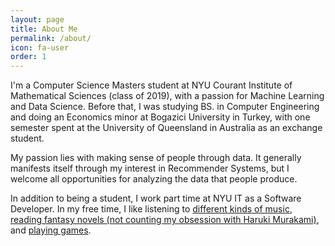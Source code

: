 ```yaml
---
layout: page
title: About Me
permalink: /about/
icon: fa-user
order: 1
---
```


I'm a Computer Science Masters student at NYU Courant Institute of Mathematical Sciences (class of 2019), with a passion for Machine Learning and Data Science. Before that, I was studying BS. in Computer Engineering and doing an Economics minor at Bogazici University in Turkey, with one semester spent at the University of Queensland in Australia as an exchange student.

My passion lies with making sense of people through data. It generally manifests itself through my interest in Recommender Systems, but I welcome all opportunities for analyzing the data that people produce.

In addition to being a student, I work part time at NYU IT as a Software Developer. In my free time, I like listening to [different kinds of music](https://open.spotify.com/user/dklt), [reading fantasy novels (not counting my obsession with Haruki Murakami)](https://www.goodreads.com/Xyllan
), and [playing games](https://steamcommunity.com/profiles/76561198189787351/games/?tab=all).
